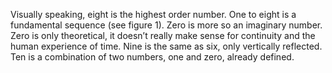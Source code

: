 Visually speaking, eight is the highest order number. One to eight is a fundamental sequence (see figure 1). Zero is more so an imaginary number. Zero is only theoretical, it doesn’t really make sense for continuity and the human experience of time. Nine is the same as six, only vertically reflected. Ten is a combination of two numbers, one and zero, already defined.
